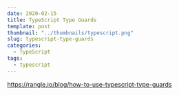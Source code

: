```yaml
---
date: 2020-02-15
title: TypeScript Type Guards
template: post
thumbnail: "../thumbnails/typescript.png"
slug: typescript-type-guards
categories:
  - TypeScript
tags:
  - typescript
---
```


https://rangle.io/blog/how-to-use-typescript-type-guards
